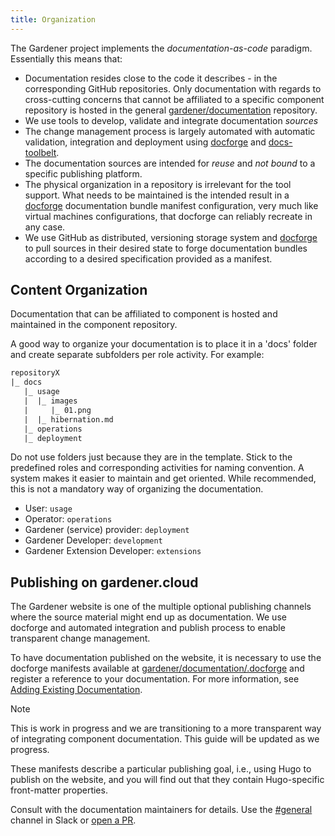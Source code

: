 ```yaml
---
title: Organization
---
```


The Gardener project implements the *documentation-as-code* paradigm. Essentially this means that:

- Documentation resides close to the code it describes - in the corresponding GitHub repositories. Only documentation with regards to cross-cutting concerns that cannot be affiliated to a specific component repository is hosted in the general [gardener/documentation](https://github.com/gardener/documentation) repository.
- We use tools to develop, validate and integrate documentation *sources*
- The change management process is largely automated with automatic validation, integration and deployment using [docforge](https://github.com/gardener/docforge) and [docs-toolbelt](https://github.com/gardener/docs-toolbelt).
- The documentation sources are intended for *reuse* and *not bound* to a specific publishing platform.
- The physical organization in a repository is irrelevant for the tool support. What needs to be maintained is the intended result in a [docforge](https://github.com/gardener/docforge) documentation bundle manifest configuration, very much like virtual machines configurations, that docforge can reliably recreate in any case.
- We use GitHub as distributed, versioning storage system and [docforge](https://github.com/gardener/docforge) to pull sources in their desired state to forge documentation bundles according to a desired specification provided as a manifest.

## Content Organization

Documentation that can be affiliated to component is hosted and maintained in the component repository.

A good way to organize your documentation is to place it in a 'docs' folder and create separate subfolders per role activity. For example:

```txt
repositoryX
|_ docs
   |_ usage
   |  |_ images
   |     |_ 01.png
   |  |_ hibernation.md
   |_ operations
   |_ deployment
```

Do not use folders just because they are in the template. Stick to the predefined roles and corresponding activities for naming convention. A system makes it easier to maintain and get oriented. While recommended, this is not a mandatory way of organizing the documentation.

- User: `usage`
- Operator: `operations`
- Gardener (service) provider: `deployment`
- Gardener Developer: `development`
- Gardener Extension Developer: `extensions`

## Publishing on gardener.cloud

The Gardener website is one of the multiple optional publishing channels where the source material might end up as documentation. We use docforge and automated integration and publish process to enable transparent change management.

To have documentation published on the website, it is necessary to use the docforge manifests available at [gardener/documentation/.docforge](https://github.com/gardener/documentation/tree/master/.docforge) and register a reference to your documentation. For more information, see [Adding Existing Documentation](./adding-existing-documentation.md).

> [!NOTE]
> This is work in progress and we are transitioning to a more transparent way of integrating component documentation. This guide will be updated as we progress.

These manifests describe a particular publishing goal, i.e., using Hugo to publish on the website, and you will find out that they contain Hugo-specific front-matter properties.

Consult with the documentation maintainers for details. Use the [#general](https://gardener-cloud.slack.com/archives/CAPMD6DCG) channel in Slack or [open a PR](https://github.com/gardener/documentation/pulls).
